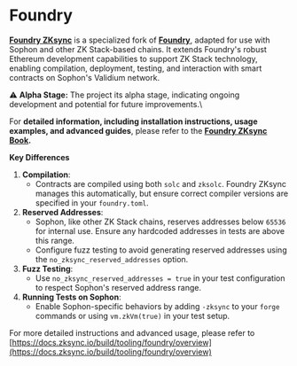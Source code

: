 # Foundry

[**Foundry ZKsync**](https://github.com/matter-labs/foundry-zksync) is a specialized fork of [**Foundry**](https://github.com/foundry-rs/foundry), adapted for use with Sophon and other ZK Stack-based chains. It extends Foundry's robust Ethereum development capabilities to support ZK Stack technology, enabling compilation, deployment, testing, and interaction with smart contracts on Sophon's Validium network.

⚠️ **Alpha Stage:** The project its alpha stage, indicating ongoing development and potential for future improvements.\


For **detailed information, including installation instructions, usage examples, and advanced guides**, please refer to the [**Foundry ZKsync Book**](https://foundry-book.zksync.io/)**.**

**Key Differences**

1. **Compilation**:
   * Contracts are compiled using both `solc` and `zksolc`. Foundry ZKsync manages this automatically, but ensure correct compiler versions are specified in your `foundry.toml`.
2. **Reserved Addresses**:
   * Sophon, like other ZK Stack chains, reserves addresses below `65536` for internal use. Ensure any hardcoded addresses in tests are above this range.
   * Configure fuzz testing to avoid generating reserved addresses using the `no_zksync_reserved_addresses` option.
3. **Fuzz Testing**:
   * Use `no_zksync_reserved_addresses = true` in your test configuration to respect Sophon's reserved address range.
4. **Running Tests on Sophon**:
   * Enable Sophon-specific behaviors by adding `-zksync` to your `forge` commands or using `vm.zkVm(true)` in your test setup.

For more detailed instructions and advanced usage, please refer to [https://docs.zksync.io/build/tooling/foundry/overview](https://docs.zksync.io/build/tooling/foundry/overview)
